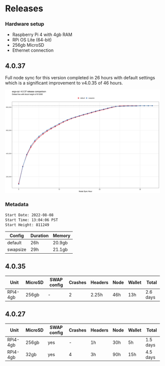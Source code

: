 # Releases

### Hardware setup

* Raspberry Pi 4 with 4gb RAM
* RPi OS Lite (64-bit)
* 256gb MicroSD
* Ethernet connection

## 4.0.37

Full node sync for this version completed in 26 hours with default settings which is a significant improvement to v4.0.35 of 46 hours.

![](../img/results-4.0.37.png)

### Metadata
```
Start Date: 2022-08-08
Start Time: 13:04:06 PST
Start Height: 811249
```

| Config | Duration | Memory |
| --- | --- | --- | 
| default | 26h | 20.9gb |
| swapsize | 29h | 21.1gb | 

## 4.0.35 

| Unit | MicroSD | SWAP config | Crashes | Headers | Node | Wallet | Total | 
| --- | --- | --- | --- | --- | --- | --- | --- | 
| RPi4-4gb | 256gb | - | 2 | 2.25h | 46h | 13h | 2.6 days | 

## 4.0.27
| Unit | MicroSD | SWAP config | Crashes | Headers | Node | Wallet | Total | 
| --- | --- | --- | --- | --- | --- | --- | --- | 
| RPi4-4gb | 256gb | yes | - | 1h | 30h | 5h | 1.5 days | 
| RPi4-4gb | 32gb | yes | 4 | 3h | 90h | 15h | 4.5 days | 

